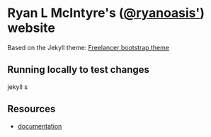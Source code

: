 Ryan L McIntyre's ([@ryanoasis'](https://github.com/ryanoasis)) website
========================================

Based on the Jekyll theme: [Freelancer bootstrap theme ](http://startbootstrap.com/template-overviews/freelancer/)



## Running locally to test changes

jekyll s


## Resources

* [documentation](http://jekyllrb.com/)
